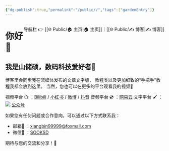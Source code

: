```yaml
---
{"dg-publish":true,"permalink":"/public//","tags":["gardenEntry"]}
---
```


<span style="float:right;">

导航栏  👉  [[🌐  Public/🏠 主页\|🏠 主页]]｜[[🌐  Public/✍️ 博客\|✍️ 博客]] 

</span>


# 你好👋 
## 我是山储硕，数码科技爱好者🧐

博客里会同步我在流媒体发布的文章文字版，
教程类以及更加细致的“手把手”教程我都会放到这里。
当然，您也可以在更多的平台观看我的视频🎥

[B]: https://space.bilibili.com/43323541
[XHS]: https://www.xiaohongshu.com/user/profile/62b32ecc000000001b02aa61
[wb]: https://weibo.com/u/3865627063
[dy]: https://www.douyin.com/user/MS4wLjABAAAAM2aAdRIPsSQf1GzdGk2zziIxMEIOwEROOl6II50v1bb9v4Ozm-zITeDJCW7NPu-M
[WYY]: https://music.163.com/#/artist?id=12264340
[GZH]: https://mp.weixin.qq.com/mp/profile_ext?action=home&__biz=MzkxNzM0MTUyMg==&scene=124#wechat_redirect

视频平台 📺 ：[Bilibili][B]  /  [小红书][XHS] / [微博][wb] /  [抖音][dy] 
音频平台 💿 ：[网易云][WYY]
文字平台 🖌 ： ![](https://cdn.staticaly.com/gh/GitShanDing/FreeIndexImage@master/Freeindeximage/%E5%BE%AE%E4%BF%A1%E5%85%AC%E4%BC%97%E5%8F%B7.png) [公众号][GZH]


如果您有任何问题或合作意向，可以通过以下方式联系我：

- 邮箱📩 ：[xiangbin99999@foxmail.com](mailto:xiangbin99999@foxmail.com) 
- 微信📲 ：[SOOKSD](weixin://profile/SOOKSD) 

期待与您的交流和分享！💬


